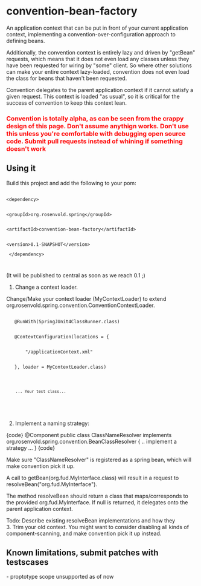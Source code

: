 <h1>convention-bean-factory</h1>

An application context that can be put in front of your current 
application context, implementing a convention-over-configuration
approach to defining beans. <p/>


Additionally, the convention context is entirely lazy and driven by "getBean"
requests, which means that it does not even load any classes unless they 
have been requested for wiring by "some" client. So where other solutions
can make your entire context lazy-loaded, convention does not even 
load the class for beans that haven't been requested.<p/>

Convention delegates to the parent application context if it cannot satisfy
a given request. This context is loaded "as usual", so it is critical for the
        success of convention to keep this context lean.

<h3 style="color:red">
Convention is totally alpha, as can be seen from the crappy design of this page. Don't assume anythign works.
Don't use this unless you're comfortable with debugging open source code. Submit pull requests instead of whining
 if something doesn't work
</h3>

<h2>Using it</h2>

Build this project and add the following to your pom:</p>
<code>
&lt;dependency></p>
    &lt;groupId>org.rosenvold.spring&lt;/groupId></p>
    &lt;artifactId>convention-bean-factory&lt;/artifactId></p>
    &lt;version>0.1-SNAPSHOT&lt;/version></p>
&lt;/dependency></p>
</code>

(It will be published to central as soon as we reach 0.1 ;)<br/>

1. Change a context loader.</p>

Change/Make your context loader (MyContextLoader) to extend org.rosenvold.spring.convention.ConventionContextLoader.</p>

<code>
   @RunWith(SpringJUnit4ClassRunner.class)</p>
   @ContextConfiguration(locations = {</p>
       "/applicationContext.xml"</p>
   }, loader = MyContextLoader.class)</p>

        ... Your test class...
</code><br/>

2. Implement a naming strategy:</p>

{code}
@Component
public class ClassNameResolver implements  org.rosenvold.spring.convention.BeanClassResolver {
        .. implement a strategy ...
}
{code}

Make sure "ClassNameResolver" is registered as a spring bean, which will make convention pick it up.

A call to getBean(org.fud.MyInterface.class) will result in a request to resolveBean("org.fud.MyInterface").

The method resolveBean should return a class that maps/corresponds to the provided org.fud.MyInterface. If null
        is returned, it delegates onto the parent application context.

Todo: Describe existing resolveBean implementations and how they
<br/>
3. Trim your old context. You might want to consider disabling all kinds of component-scanning, and make
        convention pick it up instead.</p>


<h2>Known limitations, submit patches with testscases</h2>
- proptotype scope unsupported as of now